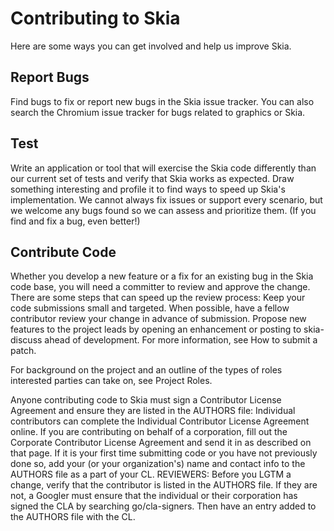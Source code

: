 Contributing to Skia
====================

Here are some ways you can get involved and help us improve Skia.

Report Bugs
-----------

Find bugs to fix or report new bugs in the Skia issue tracker.  You can also
search the Chromium issue tracker for bugs related to graphics or Skia.

Test
----

Write an application or tool that will exercise the Skia code differently than
our current set of tests and verify that Skia works as expected.  Draw
something interesting and profile it to find ways to speed up Skia's
implementation.  We cannot always fix issues or support every scenario, but we
welcome any bugs found so we can assess and prioritize them.  (If you find and
fix a bug, even better!)

Contribute Code
---------------

Whether you develop a new feature or a fix for an existing bug in the Skia code
base, you will need a committer to review and approve the change.  There are
some steps that can speed up the review process:  Keep your code submissions
small and targeted.  When possible, have a fellow contributor review your
change in advance of submission.  Propose new features to the project leads by
opening an enhancement or posting to skia-discuss ahead of development.  For
more information, see How to submit a patch.

For background on the project and an outline of the types of roles interested
parties can take on, see Project Roles.

Anyone contributing code to Skia must sign a Contributor License Agreement and
ensure they are listed in the AUTHORS file: Individual contributors can
complete the Individual Contributor License Agreement online.  If you are
contributing on behalf of a corporation, fill out the Corporate Contributor
License Agreement and send it in as described on that page.  If it is your
first time submitting code or you have not previously done so, add your (or
your organization's) name and contact info to the AUTHORS file as a part of
your CL.  REVIEWERS: Before you LGTM a change, verify that the contributor is
listed in the AUTHORS file.  If they are not, a Googler must ensure that the
individual or their corporation has signed the CLA by searching go/cla-signers.
Then have an entry added to the AUTHORS file with the CL.
